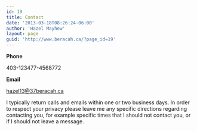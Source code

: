 ```yaml
---
id: 19
title: Contact
date: '2013-03-18T08:26:24-06:00'
author: 'Hazel Mayhew'
layout: page
guid: 'http://www.beracah.ca/?page_id=19'
---
```


**Phone**

<span class="shown">403-</span><span class="hidden">123</span><span class="shown">477-</span><span class="hidden">456</span><span class="shown">8772</span>

**Email**

<a href="mailto:hazel13@37beracah.ca">hazel<span class="hidden">13</span>@<span class="hidden">37</span>beracah.ca</a>

I typically return calls and emails within one or two business days. In order to respect your privacy please leave me any specific directions regarding contacting you, for example specific times that I should not contact you, or if I should not leave a message.
